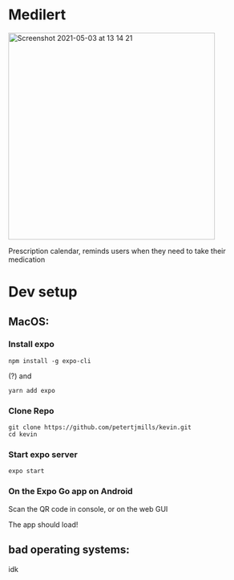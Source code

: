 # Medilert

<img width="412" alt="Screenshot 2021-05-03 at 13 14 21" src="https://user-images.githubusercontent.com/56031935/154871662-9a0ceccb-abf5-4bbf-bc4d-83b36754b1d1.png">


Prescription calendar, reminds users when they need to take their medication

# Dev setup

## MacOS:

### Install expo

```
npm install -g expo-cli
```

(?) and 


```
yarn add expo
```

### Clone Repo

```
git clone https://github.com/petertjmills/kevin.git
cd kevin
```

### Start expo server
```
expo start
```

### On the Expo Go app on Android
Scan the QR code in console, or on the web GUI

The app should load!

## bad operating systems:

idk





